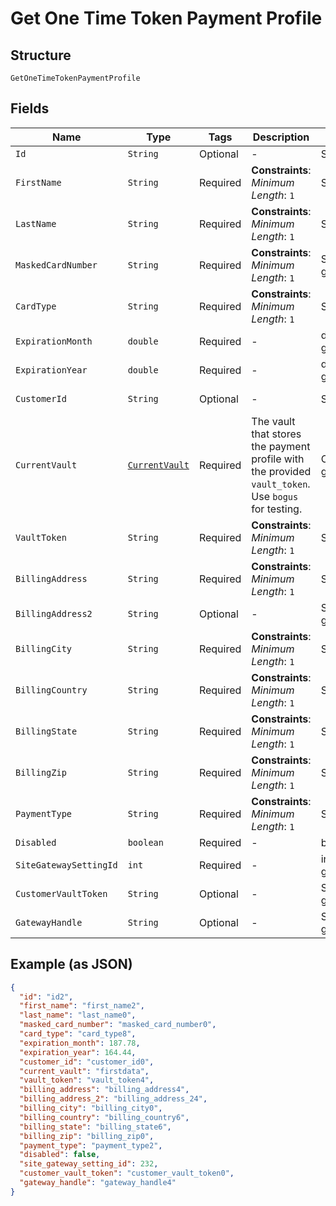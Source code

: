 
# Get One Time Token Payment Profile

## Structure

`GetOneTimeTokenPaymentProfile`

## Fields

| Name | Type | Tags | Description | Getter | Setter |
|  --- | --- | --- | --- | --- | --- |
| `Id` | `String` | Optional | - | String getId() | setId(String id) |
| `FirstName` | `String` | Required | **Constraints**: *Minimum Length*: `1` | String getFirstName() | setFirstName(String firstName) |
| `LastName` | `String` | Required | **Constraints**: *Minimum Length*: `1` | String getLastName() | setLastName(String lastName) |
| `MaskedCardNumber` | `String` | Required | **Constraints**: *Minimum Length*: `1` | String getMaskedCardNumber() | setMaskedCardNumber(String maskedCardNumber) |
| `CardType` | `String` | Required | **Constraints**: *Minimum Length*: `1` | String getCardType() | setCardType(String cardType) |
| `ExpirationMonth` | `double` | Required | - | double getExpirationMonth() | setExpirationMonth(double expirationMonth) |
| `ExpirationYear` | `double` | Required | - | double getExpirationYear() | setExpirationYear(double expirationYear) |
| `CustomerId` | `String` | Optional | - | String getCustomerId() | setCustomerId(String customerId) |
| `CurrentVault` | [`CurrentVault`](../../doc/models/current-vault.md) | Required | The vault that stores the payment profile with the provided `vault_token`. Use `bogus` for testing. | CurrentVault getCurrentVault() | setCurrentVault(CurrentVault currentVault) |
| `VaultToken` | `String` | Required | **Constraints**: *Minimum Length*: `1` | String getVaultToken() | setVaultToken(String vaultToken) |
| `BillingAddress` | `String` | Required | **Constraints**: *Minimum Length*: `1` | String getBillingAddress() | setBillingAddress(String billingAddress) |
| `BillingAddress2` | `String` | Optional | - | String getBillingAddress2() | setBillingAddress2(String billingAddress2) |
| `BillingCity` | `String` | Required | **Constraints**: *Minimum Length*: `1` | String getBillingCity() | setBillingCity(String billingCity) |
| `BillingCountry` | `String` | Required | **Constraints**: *Minimum Length*: `1` | String getBillingCountry() | setBillingCountry(String billingCountry) |
| `BillingState` | `String` | Required | **Constraints**: *Minimum Length*: `1` | String getBillingState() | setBillingState(String billingState) |
| `BillingZip` | `String` | Required | **Constraints**: *Minimum Length*: `1` | String getBillingZip() | setBillingZip(String billingZip) |
| `PaymentType` | `String` | Required | **Constraints**: *Minimum Length*: `1` | String getPaymentType() | setPaymentType(String paymentType) |
| `Disabled` | `boolean` | Required | - | boolean getDisabled() | setDisabled(boolean disabled) |
| `SiteGatewaySettingId` | `int` | Required | - | int getSiteGatewaySettingId() | setSiteGatewaySettingId(int siteGatewaySettingId) |
| `CustomerVaultToken` | `String` | Optional | - | String getCustomerVaultToken() | setCustomerVaultToken(String customerVaultToken) |
| `GatewayHandle` | `String` | Optional | - | String getGatewayHandle() | setGatewayHandle(String gatewayHandle) |

## Example (as JSON)

```json
{
  "id": "id2",
  "first_name": "first_name2",
  "last_name": "last_name0",
  "masked_card_number": "masked_card_number0",
  "card_type": "card_type8",
  "expiration_month": 187.78,
  "expiration_year": 164.44,
  "customer_id": "customer_id0",
  "current_vault": "firstdata",
  "vault_token": "vault_token4",
  "billing_address": "billing_address4",
  "billing_address_2": "billing_address_24",
  "billing_city": "billing_city0",
  "billing_country": "billing_country6",
  "billing_state": "billing_state6",
  "billing_zip": "billing_zip0",
  "payment_type": "payment_type2",
  "disabled": false,
  "site_gateway_setting_id": 232,
  "customer_vault_token": "customer_vault_token0",
  "gateway_handle": "gateway_handle4"
}
```

